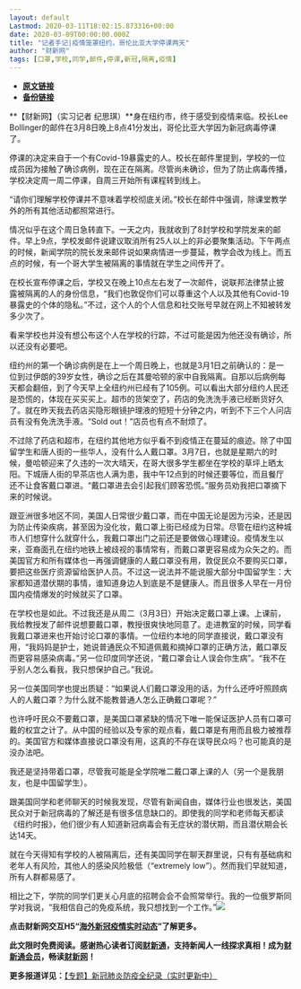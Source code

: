 ```yaml
---
layout: default
Lastmod: 2020-03-11T18:02:15.873316+00:00
date: 2020-03-09T00:00:00.000Z
title: "记者手记|疫情笼罩纽约，哥伦比亚大学停课两天"
author: "财新网"
tags: [口罩,学校,同学,邮件,停课,新冠,隔离,疫情]
---
```


* [**原文链接**](http://www.caixin.com/2020-03-09/101525828.html)
* [**备份链接**](http://archive.ph/wCtC8)


**【财新网】（实习记者 纪思琪）**身在纽约市，终于感受到疫情来临。校长Lee Bollinger的邮件在3月8日晚上8点41分发出，哥伦比亚大学因为新冠病毒停课了。

停课的决定来自于一个有Covid-19暴露史的人。校长在邮件里提到，学校的一位成员因为接触了确诊病例，现在正在隔离。尽管尚未确诊，但为了防止病毒传播，学校决定周一周二停课，自周三开始所有课程转到线上。

“请你们理解学校停课并不意味着学校彻底关闭。”校长在邮件中强调，除课堂教学外的所有其他活动都照常进行。

情况似乎在这个周日急转直下。一天之内，我就收到了8封学校和学院发来的邮件。早上9点，学校发邮件说建议取消所有25人以上的非必要聚集活动。下午两点的时候，新闻学院的院长发来邮件说如果病情进一步蔓延，教学会改为线上。而五点的时候，有一个哥大学生被隔离的事情就在学生之间传开了。

在校长宣布停课之后，学校又在晚上10点左右发了一次邮件，说联邦法律禁止披露被隔离的人的身份信息，“我们也敦促你们可以尊重这个人以及其他有Covid-19暴露史的个体的隐私。”不过，这个人的个人信息和社交账号早就在网上不知被转发多少次了。

看来学校也并没有想公布这个人在学校的行踪，不过可能是因为他还没有确诊，所以还没有必要吧。

纽约州的第一个确诊病例是在上一个周日晚上，也就是3月1日之前确认的：是一位到过伊朗的39岁女性，确诊之后在其曼哈顿的家中自我隔离。自那以后病例每天都会翻倍，到了今天早上全纽约州已经有了105例。可以看出大部分纽约人民还是恐慌的，体现在买买买上。超市的货架空了，药店的免洗洗手液已经断货好久了。就在昨天我去药店买隐形眼镜护理液的短短十分钟之内，听到不下三个人问店员有没有免洗洗手液。“Sold out！”店员也有点不耐烦了。

不过除了药店和超市，在纽约其他地方似乎看不到疫情正在蔓延的痕迹。除了中国留学生和唐人街的一些华人，没有什么人戴口罩。3月7日，也就是星期六的时候，曼哈顿迎来了久违的一次大晴天，在哥大很多学生都坐在学校的草坪上晒太阳。下城唐人街的早茶店也人满为患，我中午12点到的时候还要等位，而且餐厅还不让食客戴口罩进。“戴口罩进去会引起我们顾客恐慌。”服务员劝我把口罩摘下来的时候说。

跟亚洲很多地区不同，美国人日常很少戴口罩，而在中国无论是因为污染，还是因为防止传染疾病，甚至因为没化妆，戴口罩上街已经成为日常。尽管在纽约这种城市人们想穿什么就穿什么，我戴口罩出门之前还是要做做心理建设。疫情发生以来，亚裔面孔在纽约地铁上被歧视的事情常有，而戴口罩更容易成为众矢之的。而美国官方和所有媒体也一再强调健康的人戴口罩没有用，敦促民众不要购买口罩，要把这些医疗资源留给医护人员。不过这一说法并不能说服大部分中国留学生：大家都知道潜伏期的事情，谁知道身边人到底是不是健康人。而且很多人早在一月份国内疫情爆发的时候就买了口罩。

在学校也是如此。不过我还是从周二（3月3日）开始决定戴口罩上课。上课前，我给教授发了邮件说想要戴口罩，教授很爽快地同意了。走进教室的时候，同学看我戴口罩进来也开始讨论口罩的事情。一位纽约本地的同学直接说，戴口罩没有用，“我妈妈是护士，她说普通民众不知道佩戴和摘掉口罩的正确方法，戴口罩反而更容易感染病毒。”另一位印度同学还说，“戴口罩会让人误会你生病”。“我不在乎别人怎么看我，我只想保护自己。”我说。

另一位美国同学也提出质疑：“如果说人们戴口罩没用的话，为什么还呼吁照顾病人的人戴口罩？为什么就不能教普通人怎么正确戴口罩呢？”

也许呼吁民众不要戴口罩，是美国口罩紧缺的情况下唯一能保证医护人员有口罩可戴的权宜之计了。从中国的经验以及专家的观点看，戴口罩是有用而且极力被推荐的。美国官方和媒体直接说口罩没有用，这真的不存在误导民众吗？也可能真的是没办法吧。

我还是坚持带着口罩，尽管我可能是全学院唯二戴口罩上课的人（另一个是我朋友，也是中国留学生）。

跟美国同学和老师聊天的时候我发现，尽管有新闻自由，媒体行业也很发达，美国民众对于新冠病毒的了解还是有很多信息缺口的。即使我的同学和老师每天都读《纽约时报》，他们很少有人知道新冠病毒会有无症状的潜伏期，而且潜伏期会长达14天。

就在今天得知有学校的人被隔离后，还有美国同学在聊天群里说，只有有基础病和老年人有风险，其他人的感染风险极低（“extremely low”）。然而我们早就知道，所有人群都易感了。

相比之下，学院的同学们更关心月底的招聘会会不会照常举行。我的一位俄罗斯同学对我说，“我相信自己的免疫系统，我只想找到一个工作。”[![](/images/post/d02a42d9cb3dec9320e5f550278911c7.ico)](http://www.caixin.com/2020-03-09/101525828.html)

**点击财新网交互H5“[海外新冠疫情实时动态](http://datanews.caixin.com/interactive/2020/pneumonia-h5/global.html)”了解更多。**

**此文限时免费阅读。感谢热心读者订阅[财新通](http://mall.caixin.com/mall/web/product/product.html?id=733&originReferrer=appfree&channelSource=appfree)，支持新闻人一线探求真相！成为[财新通会员](http://mall.caixin.com/mall/web/list/list.html?type=127&originReferrer=appfree&channelSource=appfree)，畅读[财新网](https://datayi.cn/1lnZaaidYRRn)！**

**更多报道详见：**[【专题】新冠肺炎防疫全纪录（实时更新中）](http://m.app.caixin.com/m_topic_detail/1473.html)

